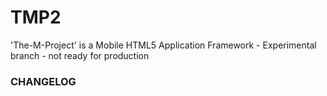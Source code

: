# TMP2

'The-M-Project' is a Mobile HTML5 Application Framework - Experimental branch - not ready for production


### CHANGELOG


